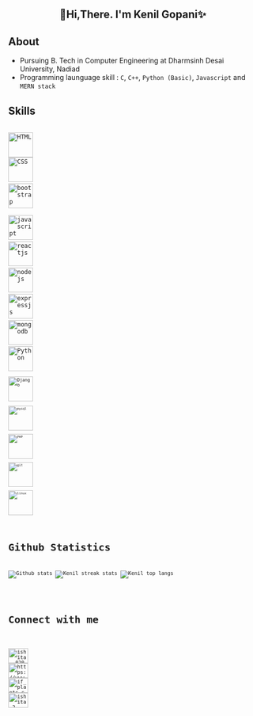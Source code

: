 <!--**KenilGopani/KenilGopani** is a ✨ _special_ ✨ repository because its `README.md` (this file) appears on your GitHub profile. -->

## <div align="center">👋Hi,There. I'm Kenil Gopani✨<br><div>
  
## About
- Pursuing B. Tech in Computer Engineering at Dharmsinh Desai University, Nadiad
- Programming launguage skill : `C`, `C++`, `Python (Basic)`, `Javascript` and `MERN stack`

  
## Skills
<code> <img title="HTML" height="50" src="https://www.vectorlogo.zone/logos/w3_html5/w3_html5-icon.svg" /> </code>
<code><img title="CSS" height="50" src="https://www.vectorlogo.zone/logos/w3_css/w3_css-official.svg" /></code>
<code> <img title="bootstrap" height="50" src="https://www.vectorlogo.zone/logos/getbootstrap/getbootstrap-ar21.svg" /> </code>
<code> <img title="javascript" height="50" src="https://www.vectorlogo.zone/logos/javascript/javascript-horizontal.svg"/></code>
<code> <img title="reactjs" height="50" src="https://www.vectorlogo.zone/logos/reactjs/reactjs-icon.svg"/></code>
<code> <img title="nodejs" height="50" src="https://www.vectorlogo.zone/logos/nodejs/nodejs-horizontal.svg"/></code>
<code> <img title="expressjs" height="50" src="https://www.vectorlogo.zone/logos/expressjs/expressjs-ar21.svg"/></code>
<code> <img title="mongodb" height="50" src="https://www.vectorlogo.zone/logos/mongodb/mongodb-ar21.svg"></code>
<code> <img title="Python" height="50" src="https://www.vectorlogo.zone/logos/python/python-icon.svg"/> <code>
<code> <img title="Django" height="50" src="https://www.vectorlogo.zone/logos/djangoproject/djangoproject-ar21.svg"/> <code>
<code> <img title="mysql" height="50" src="https://www.vectorlogo.zone/logos/mysql/mysql-horizontal.svg"/></code>
<code> <img title="PHP" height="50" src="https://www.vectorlogo.zone/logos/php/php-icon.svg"/></code>
<code> <img title="git" height="50" src="https://www.vectorlogo.zone/logos/git-scm/git-scm-ar21.svg"/></code>
<code> <img title="linux" height="50" src="https://www.vectorlogo.zone/logos/linux/linux-ar21.svg"/></code>
  
  
  
# Github Statistics #
![Github stats](https://github-readme-stats.vercel.app/api?username=KenilGopani&theme=tokyonight&show_icons=true&count_private=true)
![Kenil streak stats](https://github-readme-streak-stats.herokuapp.com/?user=KenilGopani) 
![Kenil top langs](https://github-readme-stats.vercel.app/api/top-langs?username=KenilGopani&show_icons=true&locale=en&layout=compact)  
<!--   ![Kenil's trophy](https://github-profile-trophy.vercel.app/?username=KenilGopani&margin-w=15)  -->
  
  
# Connect with me #
<p align="left">
<a href="https://twitter.com/" target="blank"><img align="center" src="https://cdn.jsdelivr.net/npm/simple-icons@3.0.1/icons/twitter.svg" alt="ishita__0202" height="30" width="40" /></a>
<a href="https://www.linkedin.com/in/kenil-gopani-139020205/" target="blank"><img align="center" src="https://cdn.jsdelivr.net/npm/simple-icons@3.0.1/icons/linkedin.svg" alt="https://www.linkedin.com/in/ishita-chauhan-3571b81a5/" height="30" width="40" /></a>
<a href="https://www.instagram.com//" target="blank"><img align="center" src="https://cdn.jsdelivr.net/npm/simple-icons@3.0.1/icons/instagram.svg" alt="if_plants_can_talk_" height="30" width="40" /></a>
<a href="https://www.hackerrank.com/gopupatel600" target="blank"><img align="center" src="https://cdn.jsdelivr.net/npm/simple-icons@3.0.1/icons/hackerrank.svg" alt="ishita_2" height="30" width="40" /></a></p>
  

  
  
  
  
  
 <!-- ## Social Media
[![Linkedln](https://img.icons8.com/cute-clipart/64/000000/linkedin.png)](https://www.linkedin.com/in/kenil-gopani-139020205/)
[![Instagram](https://img.icons8.com/cute-clipart/64/000000/instagram-new.png)](https://www.instagram.com/)
-->
  
  <!--
# Competitive Coding Profile #
[![Hackerrank](https://img.shields.io/badge/-hackerrank-7cfc00?style=flat&labelColor=7cfc00&logo=hackerrank&logoColor=white)](https://www.hackerrank.com/ardeshnabhavik)	
[![Codechef](https://img.shields.io/badge/-Codechef-909090?style=flat&labelColor=909090&logo=Codechef&logoColor=white)](https://www.codechef.com/users/arvik_123)

# 📫 How to reach me : #
### 💌Mail me [ardeshnabhavik@gmail.com]()
-->
  
<!--
Here are some ideas to get you started:

- 🔭 I’m currently working on ...
- 🌱 I’m currently learning ...
- 👯 I’m looking to collaborate on ...
- 🤔 I’m looking for help with ...
- 💬 Ask me about ...
- 📫 How to reach me: ...
- 😄 Pronouns: ...
- ⚡ Fun fact: ...
-->
